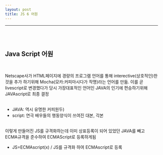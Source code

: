 ```yaml
---
layout: post
title: JS 6 어원
---
```


---

<br><br>

## Java Script 어원

<br>

Netscape사가 HTML페이지에 경량의 프로그램 언어를 통해 interective(상호적인)한 것을 추가 하기위해 Mocha(모카:커피마시다가 작명)라는 언어를 만듦. 이를 곧 livescript로 변경했다가 당시 가장대표적인 언어인 JAVA의 인기에 편승하기위해 JAVAscript로 최종 결정<br><br>

- JAVA: 역시 유명한 커피원두)<br>
- script: 연극 배우들의 행동양식이 쓰여진 대본, 각본

<br>
이렇게 만들어진 JS를 규격화하는데 이미 상표등록이 되어 있었던 JAVA를 빼고 ECMA규격을 준수하여 ECMAScript로 등록하게됨<br>

- JS=ECMAscript(x) / JS를 규격화 하여 ECMAscript로 등록<br>

